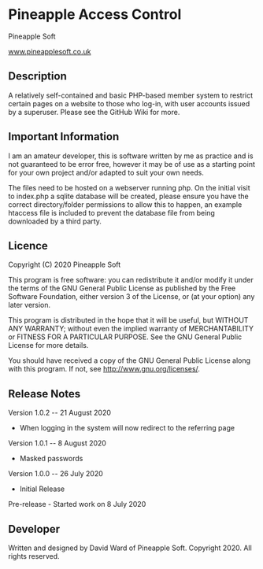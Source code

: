# Pineapple Access Control

Pineapple Soft

www.pineapplesoft.co.uk


Description
------------

A relatively self-contained and basic PHP-based member system to restrict certain pages on a website to those who log-in, with user accounts issued by a superuser. Please see the GitHub Wiki for more.


Important Information
---------------------

I am an amateur developer, this is software written by me as practice and is not guaranteed to be error free, however it may be of use as a starting point for your own project and/or adapted to suit your own needs.

The files need to be hosted on a webserver running php. On the initial visit to index.php a sqlite database will be created, please ensure you have the correct directory/folder permissions to allow this to happen, an example htaccess file is included to prevent the database file from being downloaded by a third party. 


Licence
--------

Copyright (C) 2020 Pineapple Soft

This program is free software: you can redistribute it and/or modify it under the terms of the GNU General Public License as published by the Free Software Foundation, either version 3 of the License, or (at your option) any later version.

This program is distributed in the hope that it will be useful, but WITHOUT ANY WARRANTY; without even the implied warranty of MERCHANTABILITY or FITNESS FOR A PARTICULAR PURPOSE.  See the GNU General Public License for more details.

You should have received a copy of the GNU General Public License along with this program.  If not, see <http://www.gnu.org/licenses/>.


Release Notes
--------------

Version 1.0.2 -- 21 August 2020

+ When logging in the system will now redirect to the referring page

Version 1.0.1 -- 8 August 2020

+ Masked passwords

Version 1.0.0 -- 26 July 2020

+ Initial Release


Pre-release - Started work on 8 July 2020


Developer
----------

Written and designed by David Ward of Pineapple Soft. Copyright 2020. All rights reserved.
